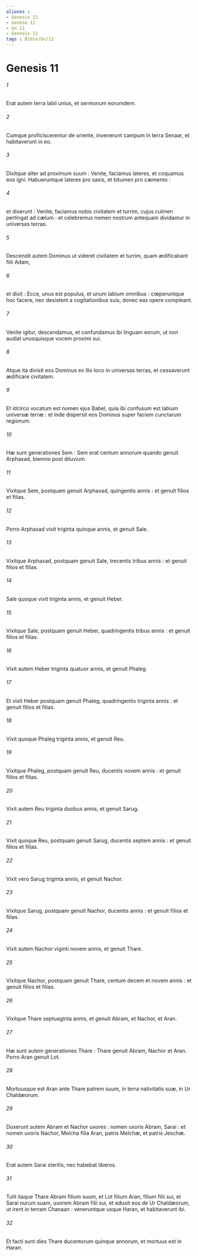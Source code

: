 ```yaml
---
aliases : 
- Genesis 11
- Genèse 11
- Gn 11
- Genesis 11
tags : Bible/Gn/11
---
```


# Genesis 11

###### 1
Erat autem terra labii unius, et sermonum eorumdem.
###### 2
Cumque proficiscerentur de oriente, invenerunt campum in terra Senaar, et habitaverunt in eo.
###### 3
Dixitque alter ad proximum suum : Venite, faciamus lateres, et coquamus eos igni. Habueruntque lateres pro saxis, et bitumen pro cæmento :
###### 4
et dixerunt : Venite, faciamus nobis civitatem et turrim, cujus culmen pertingat ad cælum : et celebremus nomen nostrum antequam dividamur in universas terras.
###### 5
Descendit autem Dominus ut videret civitatem et turrim, quam ædificabant filii Adam,
###### 6
et dixit : Ecce, unus est populus, et unum labium omnibus : cœperuntque hoc facere, nec desistent a cogitationibus suis, donec eas opere compleant.
###### 7
Venite igitur, descendamus, et confundamus ibi linguam eorum, ut non audiat unusquisque vocem proximi sui.
###### 8
Atque ita divisit eos Dominus ex illo loco in universas terras, et cessaverunt ædificare civitatem.
###### 9
Et idcirco vocatum est nomen ejus Babel, quia ibi confusum est labium universæ terræ : et inde dispersit eos Dominus super faciem cunctarum regionum.
###### 10
Hæ sunt generationes Sem : Sem erat centum annorum quando genuit Arphaxad, biennio post diluvium.
###### 11
Vixitque Sem, postquam genuit Arphaxad, quingentis annis : et genuit filios et filias.
###### 12
Porro Arphaxad vixit triginta quinque annis, et genuit Sale.
###### 13
Vixitque Arphaxad, postquam genuit Sale, trecentis tribus annis : et genuit filios et filias.
###### 14
Sale quoque vixit triginta annis, et genuit Heber.
###### 15
Vixitque Sale, postquam genuit Heber, quadringentis tribus annis : et genuit filios et filias.
###### 16
Vixit autem Heber triginta quatuor annis, et genuit Phaleg.
###### 17
Et vixit Heber postquam genuit Phaleg, quadringentis triginta annis : et genuit filios et filias.
###### 18
Vixit quoque Phaleg triginta annis, et genuit Reu.
###### 19
Vixitque Phaleg, postquam genuit Reu, ducentis novem annis : et genuit filios et filias.
###### 20
Vixit autem Reu triginta duobus annis, et genuit Sarug.
###### 21
Vixit quoque Reu, postquam genuit Sarug, ducentis septem annis : et genuit filios et filias.
###### 22
Vixit vero Sarug triginta annis, et genuit Nachor.
###### 23
Vixitque Sarug, postquam genuit Nachor, ducentis annis : et genuit filios et filias.
###### 24
Vixit autem Nachor viginti novem annis, et genuit Thare.
###### 25
Vixitque Nachor, postquam genuit Thare, centum decem et novem annis : et genuit filios et filias.
###### 26
Vixitque Thare septuaginta annis, et genuit Abram, et Nachor, et Aran.
###### 27
Hæ sunt autem generationes Thare : Thare genuit Abram, Nachor et Aran. Porro Aran genuit Lot.
###### 28
Mortuusque est Aran ante Thare patrem suum, in terra nativitatis suæ, in Ur Chaldæorum.
###### 29
Duxerunt autem Abram et Nachor uxores : nomen uxoris Abram, Sarai : et nomen uxoris Nachor, Melcha filia Aran, patris Melchæ, et patris Jeschæ.
###### 30
Erat autem Sarai sterilis, nec habebat liberos.
###### 31
Tulit itaque Thare Abram filium suum, et Lot filium Aran, filium filii sui, et Sarai nurum suam, uxorem Abram filii sui, et eduxit eos de Ur Chaldæorum, ut irent in terram Chanaan : veneruntque usque Haran, et habitaverunt ibi.
###### 32
Et facti sunt dies Thare ducentorum quinque annorum, et mortuus est in Haran.
